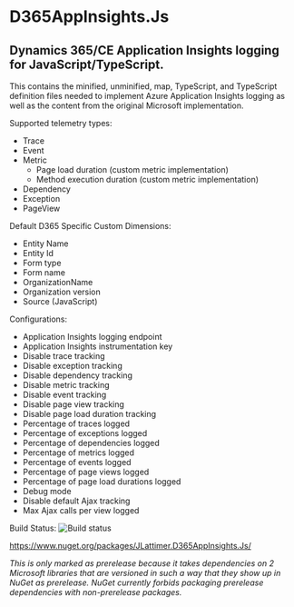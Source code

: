 # D365AppInsights.Js
## Dynamics 365/CE Application Insights logging for JavaScript/TypeScript. 

This contains the minified, unminified, map, TypeScript, and TypeScript definition files needed to implement Azure Application Insights logging as well as the content from the original Microsoft implementation.   

Supported telemetry types:
* Trace 
* Event 
* Metric
  * Page load duration (custom metric implementation) 
  * Method execution duration (custom metric implementation) 
* Dependency 
* Exception 
* PageView 

Default D365 Specific Custom Dimensions:
* Entity Name 
* Entity Id 
* Form type 
* Form name
* OrganizationName 
* Organization version
* Source (JavaScript)

Configurations:
* Application Insights logging endpoint 
* Application Insights instrumentation key
* Disable trace tracking 
* Disable exception tracking 
* Disable dependency tracking 
* Disable metric tracking 
* Disable event tracking 
* Disable page view tracking 
* Disable page load duration tracking 
* Percentage of traces logged 
* Percentage of exceptions logged 
* Percentage of dependencies logged 
* Percentage of metrics logged 
* Percentage of events logged 
* Percentage of page views logged 
* Percentage of page load durations logged 
* Debug mode
* Disable default Ajax tracking 
* Max Ajax calls per view logged

Build Status:  ![Build status](https://jlattimer.visualstudio.com/_apis/public/build/definitions/361a4432-eb0a-46be-bead-c7412245eeae/26/badge)

https://www.nuget.org/packages/JLattimer.D365AppInsights.Js/

*This is only marked as prerelease because it takes dependencies on 2 Microsoft libraries that are versioned in such a way that they show up in NuGet as prerelease. NuGet currently forbids packaging prerelease dependencies with non-prerelease packages.*
